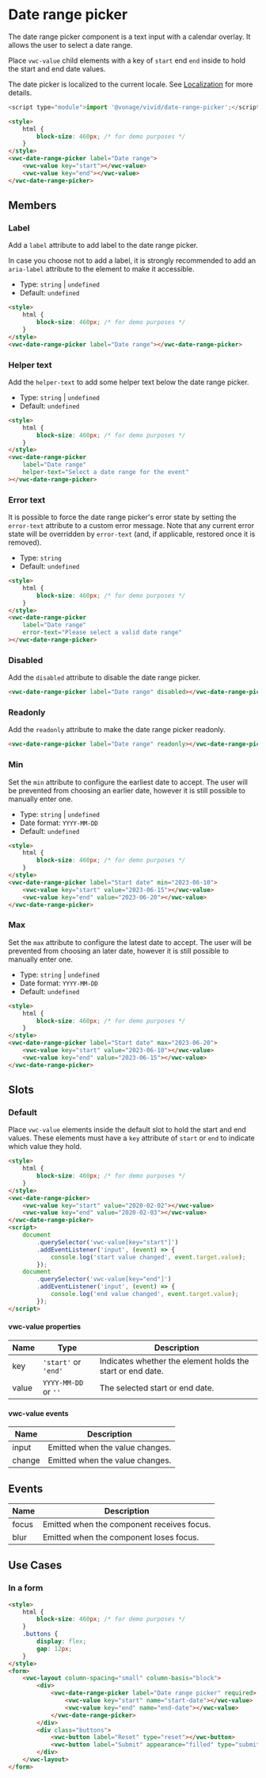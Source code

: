 # Date range picker

The date range picker component is a text input with a calendar overlay. It allows the user to select a date range.

Place `vwc-value` child elements with a key of `start` end `end` inside to hold the start and end date values.

The date picker is localized to the current locale. See [Localization](/getting-started/localization) for more details.

```js
<script type="module">import '@vonage/vivid/date-range-picker';</script>
```

```html preview locale-switcher
<style>
	html {
		block-size: 460px; /* for demo purposes */
	}
</style>
<vwc-date-range-picker label="Date range">
	<vwc-value key="start"></vwc-value>
	<vwc-value key="end"></vwc-value>
</vwc-date-range-picker>
```

## Members

### Label

Add a `label` attribute to add label to the date range picker.

In case you choose not to add a label, it is strongly recommended to add an `aria-label` attribute to the element to make it accessible.

- Type: `string` | `undefined`
- Default: `undefined`

```html preview locale-switcher
<style>
	html {
		block-size: 460px; /* for demo purposes */
	}
</style>
<vwc-date-range-picker label="Date range"></vwc-date-range-picker>
```

### Helper text

Add the `helper-text` to add some helper text below the date range picker.

- Type: `string` | `undefined`
- Default: `undefined`

```html preview locale-switcher
<style>
	html {
		block-size: 460px; /* for demo purposes */
	}
</style>
<vwc-date-range-picker
	label="Date range"
	helper-text="Select a date range for the event"
></vwc-date-range-picker>
```

### Error text

It is possible to force the date range picker's error state by setting the `error-text` attribute to a custom error message.
Note that any current error state will be overridden by `error-text` (and, if applicable, restored once it is removed).

- Type: `string`
- Default: `undefined`

```html preview locale-switcher
<style>
	html {
		block-size: 460px; /* for demo purposes */
	}
</style>
<vwc-date-range-picker
	label="Date range"
	error-text="Please select a valid date range"
></vwc-date-range-picker>
```

### Disabled

Add the `disabled` attribute to disable the date range picker.

```html preview locale-switcher
<vwc-date-range-picker label="Date range" disabled></vwc-date-range-picker>
```

### Readonly

Add the `readonly` attribute to make the date range picker readonly.

```html preview locale-switcher
<vwc-date-range-picker label="Date range" readonly></vwc-date-range-picker>
```

### Min

Set the `min` attribute to configure the earliest date to accept. The user will be prevented from choosing an earlier date, however it is still possible to manually enter one.

- Type: `string` | `undefined`
- Date format: `YYYY-MM-DD`
- Default: `undefined`

```html preview locale-switcher
<style>
	html {
		block-size: 460px; /* for demo purposes */
	}
</style>
<vwc-date-range-picker label="Start date" min="2023-06-10">
	<vwc-value key="start" value="2023-06-15"></vwc-value>
	<vwc-value key="end" value="2023-06-20"></vwc-value>
</vwc-date-range-picker>
```

### Max

Set the `max` attribute to configure the latest date to accept. The user will be prevented from choosing an later date, however it is still possible to manually enter one.

- Type: `string` | `undefined`
- Date format: `YYYY-MM-DD`
- Default: `undefined`

```html preview locale-switcher
<style>
	html {
		block-size: 460px; /* for demo purposes */
	}
</style>
<vwc-date-range-picker label="Start date" max="2023-06-20">
	<vwc-value key="start" value="2023-06-10"></vwc-value>
	<vwc-value key="end" value="2023-06-15"></vwc-value>
</vwc-date-range-picker>
```

## Slots

### Default

Place `vwc-value` elements inside the default slot to hold the start and end values. These elements must have a `key` attribute of `start` or `end` to indicate which value they hold.

```html preview locale-switcher
<style>
	html {
		block-size: 460px; /* for demo purposes */
	}
</style>
<vwc-date-range-picker>
	<vwc-value key="start" value="2020-02-02"></vwc-value>
	<vwc-value key="end" value="2020-02-03"></vwc-value>
</vwc-date-range-picker>
<script>
	document
		.querySelector('vwc-value[key="start"]')
		.addEventListener('input', (event) => {
			console.log('start value changed', event.target.value);
		});
	document
		.querySelector('vwc-value[key="end"]')
		.addEventListener('input', (event) => {
			console.log('end value changed', event.target.value);
		});
</script>
```

#### vwc-value properties

<div class="table-wrapper">

| Name  | Type                 | Description                                                |
| ----- | -------------------- | ---------------------------------------------------------- |
| key   | `'start'` or `'end'` | Indicates whether the element holds the start or end date. |
| value | `YYYY-MM-DD` or `''` | The selected start or end date.                            |

</div>

#### vwc-value events

<div class="table-wrapper">

| Name   | Description                     |
| ------ | ------------------------------- |
| input  | Emitted when the value changes. |
| change | Emitted when the value changes. |

</div>

## Events

<div class="table-wrapper">

| Name  | Description                                |
| ----- | ------------------------------------------ |
| focus | Emitted when the component receives focus. |
| blur  | Emitted when the component loses focus.    |

</div>

## Use Cases

### In a form

```html preview locale-switcher
<style>
	html {
		block-size: 460px; /* for demo purposes */
	}
	.buttons {
		display: flex;
		gap: 12px;
	}
</style>
<form>
	<vwc-layout column-spacing="small" column-basis="block">
		<div>
			<vwc-date-range-picker label="Date range picker" required>
				<vwc-value key="start" name="start-date"></vwc-value>
				<vwc-value key="end" name="end-date"></vwc-value>
			</vwc-date-range-picker>
		</div>
		<div class="buttons">
			<vwc-button label="Reset" type="reset"></vwc-button>
			<vwc-button label="Submit" appearance="filled" type="submit"></vwc-button>
		</div>
	</vwc-layout>
</form>
```

